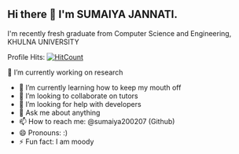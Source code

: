 ## Hi there 👋 I'm SUMAIYA JANNATI. 
I'm recently fresh graduate from Computer Science and Engineering, KHULNA UNIVERSITY

Profile Hits:   [![HitCount](https://hits.dwyl.com/sumaiya200207/sumaiya200207.svg?style=flat-square)](http://hits.dwyl.com/sumaiya200207/sumaiya200207)

🔭 I’m currently working on research
- 🌱 I’m currently learning how to keep my mouth off
- 👯 I’m looking to collaborate on tutors
- 🤔 I’m looking for help with developers
- 💬 Ask me about anything
- 📫 How to reach me: @sumaiya200207 (Github)
- 😄 Pronouns: :)
- ⚡ Fun fact: I am moody

